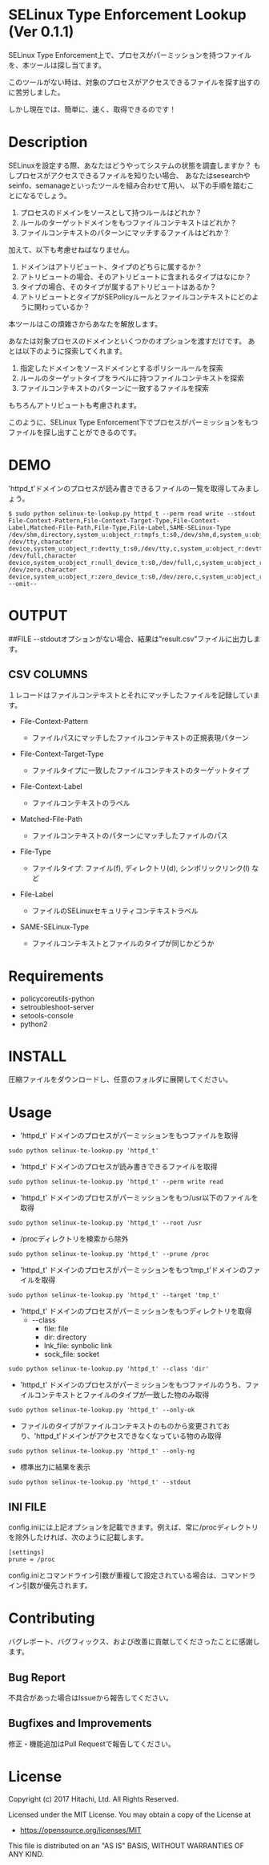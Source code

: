 SELinux Type Enforcement Lookup (Ver 0.1.1)
===

SELinux Type Enforcement上で、プロセスがパーミッションを持つファイルを、本ツールは探し当てます。

このツールがない時は、対象のプロセスがアクセスできるファイルを探す出すのに苦労しました。

しかし現在では、簡単に、速く、取得できるのです！

# Description
SELinuxを設定する際、あなたはどうやってシステムの状態を調査しますか？
もしプロセスがアクセスできるファイルを知りたい場合、
あなたはsesearchやseinfo、semanageといったツールを組み合わせて用い、
以下の手順を踏むことになるでしょう。
1) プロセスのドメインをソースとして持つルールはどれか？
1) ルールのターゲットドメインをもつファイルコンテキストはどれか？
1) ファイルコンテキストのパターンにマッチするファイルはどれか？

加えて、以下も考慮せねばなりません。
1) ドメインはアトリビュート、タイプのどちらに属するか？
1) アトリビュートの場合、そのアトリビュートに含まれるタイプはなにか？
1) タイプの場合、そのタイプが属するアトリビュートはあるか？
1) アトリビュートとタイプがSEPolicyルールとファイルコンテキストにどのように関わっているか？

本ツールはこの煩雑さからあなたを解放します。

あなたは対象プロセスのドメインといくつかのオプションを渡すだけです。
あとは以下のように探索してくれます。
1) 指定したドメインをソースドメインとするポリシールールを探索
1) ルールのターゲットタイプをラベルに持つファイルコンテキストを探索
1) ファイルコンテキストのパターンに一致するファイルを探索

もちろんアトリビュートも考慮されます。

このように、SELinux Type Enforcement下でプロセスがパーミッションをもつファイルを探し出すことができるのです。

# DEMO
'httpd_t'ドメインのプロセスが読み書きできるファイルの一覧を取得してみましょう。
```
$ sudo python selinux-te-lookup.py httpd_t --perm read write --stdout
File-Context-Pattern,File-Context-Target-Type,File-Context-Label,Matched-File-Path,File-Type,File-Label,SAME-SELinux-Type
/dev/shm,directory,system_u:object_r:tmpfs_t:s0,/dev/shm,d,system_u:object_r:tmpfs_t:s0,OK
/dev/tty,character device,system_u:object_r:devtty_t:s0,/dev/tty,c,system_u:object_r:devtty_t:s0,OK
/dev/full,character device,system_u:object_r:null_device_t:s0,/dev/full,c,system_u:object_r:null_device_t:s0,OK
/dev/zero,character device,system_u:object_r:zero_device_t:s0,/dev/zero,c,system_u:object_r:zero_device_t:s0,OK
--omit--
```

# OUTPUT
##FILE 
--stdoutオプションがない場合、結果は”result.csv"ファイルに出力します。

## CSV COLUMNS
１レコードはファイルコンテキストとそれにマッチしたファイルを記録しています。

- File-Context-Pattern
   - ファイルパスにマッチしたファイルコンテキストの正規表現パターン

- File-Context-Target-Type
  - ファイルタイプに一致したファイルコンテキストのターゲットタイプ

- File-Context-Label
  - ファイルコンテキストのラベル

- Matched-File-Path
  - ファイルコンテキストのパターンにマッチしたファイルのパス

- File-Type
  - ファイルタイプ: ファイル(f), ディレクトリ(d), シンボリックリンク(l) など

- File-Label
  - ファイルのSELinuxセキュリティコンテキストラベル

- SAME-SELinux-Type
  - ファイルコンテキストとファイルのタイプが同じかどうか

# Requirements
- policycoreutils-python
- setroubleshoot-server
- setools-console
- python2


# INSTALL
 圧縮ファイルをダウンロードし、任意のフォルダに展開してください。
 

# Usage
- 'httpd_t' ドメインのプロセスがパーミッションをもつファイルを取得
```
sudo python selinux-te-lookup.py 'httpd_t'
```

- 'httpd_t' ドメインのプロセスが読み書きできるファイルを取得
```
sudo python selinux-te-lookup.py 'httpd_t' --perm write read
``` 

- 'httpd_t' ドメインのプロセスがパーミッションをもつ/usr以下のファイルを取得
```
sudo python selinux-te-lookup.py 'httpd_t' --root /usr
```

- /procディレクトリを検索から除外
```
sudo python selinux-te-lookup.py 'httpd_t' --prune /proc
```

- 'httpd_t' ドメインのプロセスがパーミッションをもつ’tmp_t'ドメインのファイルを取得
```
sudo python selinux-te-lookup.py 'httpd_t' --target 'tmp_t'
```

- 'httpd_t' ドメインのプロセスがパーミッションをもつディレクトリを取得
  - --class
    - file: file
    - dir: directory
    - lnk_file: synbolic link
    - sock_file: socket
```
sudo python selinux-te-lookup.py 'httpd_t' --class 'dir'
```

 
- 'httpd_t' ドメインのプロセスがパーミッションをもつファイルのうち、ファイルコンテキストとファイルのタイプが一致した物のみ取得
```
sudo python selinux-te-lookup.py 'httpd_t' --only-ok
```

- ファイルのタイプがファイルコンテキストのものから変更されており、'httpd_t'ドメインがアクセスできなくなっている物のみ取得
```
sudo python selinux-te-lookup.py 'httpd_t' --only-ng
```

- 標準出力に結果を表示
```
sudo python selinux-te-lookup.py 'httpd_t' --stdout
```

## INI FILE
config.iniには上記オプションを記載できます。例えば、常に/procディレクトリを除外したければ、次のように記載します。
```
[settings]
prune = /proc
```

config.iniとコマンドライン引数が重複して設定されている場合は、コマンドライン引数が優先されます。

# Contributing
バグレポート、バグフィックス、および改善に貢献してくださったことに感謝します。
## Bug Report
不具合があった場合はIssueから報告してください。

## Bugfixes and Improvements
修正・機能追加はPull Requestで報告してください。

# License
Copyright (c) 2017 Hitachi, Ltd. All Rights Reserved.

Licensed under the MIT License.
You may obtain a copy of the License at

* https://opensource.org/licenses/MIT

This file is distributed on an "AS IS" BASIS,
WITHOUT WARRANTIES OF ANY KIND.
